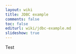 ```yaml
---
layout: wiki
title: JDBC example
comments: false
toc: false
editurl: wiki/jdbc-example.md
slideshow: true
---
```



Test